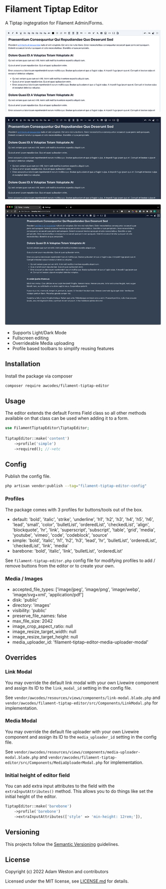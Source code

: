 # Filament Tiptap Editor

A Tiptap ingtegration for Filament Admin/Forms.

![screenshot in light mode](./images/screenshot-light.png)

![screenshot in dark mode](./images/screenshot-dark.png)

![screenshot of fullscreen editing in dark mode](./images/fullscreen-mode-dark.png)

- Supports Light/Dark Mode
- Fullscreen editing
- Overrideable Media uploading
- Profile based toolbars to simplify reusing features

## Installation

Install the package via composer

```bash
composer require awcodes/filament-tiptap-editor
```

## Usage

The editor extends the default Forms Field class so all other methods available on that class can be used when adding it to a form.

```php
use FilamentTiptapEditor\TiptapEditor;

TiptapEditor::make('content')
    ->profile('simple')
    ->required(); //->etc
```

## Config

Publish the config file.

```bash
php artisan vendor:publish --tag="filament-tiptap-editor-config"
```

### Profiles

The package comes with 3 profiles for buttons/tools out of the box.

- default: 'bold', 'italic', 'strike', 'underline', 'h1', 'h2', 'h3', 'h4', 'h5', 'h6', 'lead', 'small', 'color', 'bulletList', 'orderedList', 'checkedList', 'align', 'blockquote', 'hr', 'link', 'superscript', 'subscript', 'table', 'grid', 'media', 'youtube', 'vimeo', 'code', 'codeblock', 'source'
- simple: 'bold', 'italic', 'h1', 'h2', 'h3', 'lead', 'hr', 'bulletList', 'orderedList', 'checkedList', 'link', 'media'
- barebone: 'bold', 'italic', 'link', 'bulletList', 'orderedList'

See `filament-tiptap-editor.php` config file for modifying profiles to add / remove buttons from the editor or to create your own.

### Media / Images

- accepted_file_types: ['image/jpeg', 'image/png', 'image/webp', 'image/svg+xml', 'application/pdf']
- disk: 'public'
- directory: 'images'
- visibility: 'public'
- preserve_file_names: false
- max_file_size: 2042
- image_crop_aspect_ratio: null
- image_resize_target_width: null
- image_resize_target_height: null
- media_uploader_id: 'filament-tiptap-editor-media-uploader-modal'

## Overrides

### Link Modal

You may override the default link modal with your own Livewire component and assign its ID to the `link_modal_id` setting in the config file.

See `vendor/awcodes/resources/views/components/link-modal.blade.php` and `vendor/awcodes/filament-tiptap-editor/src/Components/LinkModal.php` for implementation.

### Media Modal

You may override the default file uploader with your own Livewire component and assign its ID to the `media_uploader_id` setting in the config file.

See `vendor/awcodes/resources/views/components/media-uploader-modal.blade.php` and `vendor/awcodes/filament-tiptap-editor/src/Components/MediaUploaderModal.php` for implementation.

### Initial height of editor field

You can add extra input attributes to the field with the `extraInputAttributes()` method. This allows you to do things like set the initial height of the editor.

```php
TiptapEditor::make('barebone')
    ->profile('barebone')
    ->extraInputAttributes(['style' => 'min-height: 12rem;']),
```

## Versioning

This projects follow the [Semantic Versioning](https://semver.org/) guidelines.

## License

Copyright (c) 2022 Adam Weston and contributors

Licensed under the MIT license, see [LICENSE.md](LICENSE.md) for details.
